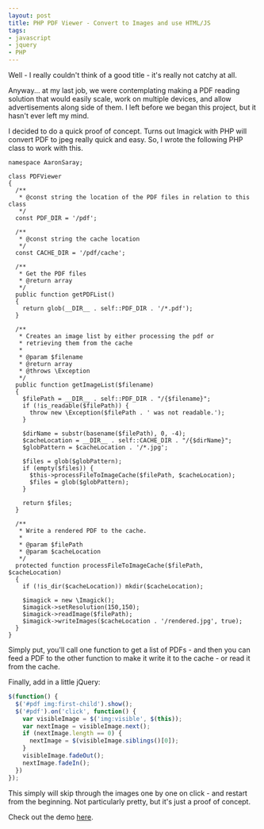 ```yaml
---
layout: post
title: PHP PDF Viewer - Convert to Images and use HTML/JS
tags:
- javascript
- jquery
- PHP
---
```

Well - I really couldn't think of a good title - it's really not catchy at all.

Anyway... at my last job, we were contemplating making a PDF reading solution that would easily scale, work on multiple devices, and allow advertisements along side of them.  I left before we began this project, but it hasn't ever left my mind.

I decided to do a quick proof of concept.  Turns out Imagick with PHP will convert PDF to jpeg really quick and easy.  So, I wrote the following PHP class to work with this.

```php?start_inline=1
namespace AaronSaray;

class PDFViewer
{
  /**
   * @const string the location of the PDF files in relation to this class
   */
  const PDF_DIR = '/pdf';

  /**
   * @const string the cache location
   */
  const CACHE_DIR = '/pdf/cache';

  /**
   * Get the PDF files
   * @return array
   */
  public function getPDFList()
  {
    return glob(__DIR__ . self::PDF_DIR . '/*.pdf');
  }

  /**
   * Creates an image list by either processing the pdf or 
   * retrieving them from the cache
   *
   * @param $filename
   * @return array
   * @throws \Exception
   */
  public function getImageList($filename)
  {
    $filePath = __DIR__ . self::PDF_DIR . "/{$filename}";
    if (!is_readable($filePath)) {
      throw new \Exception($filePath . ' was not readable.');
    }

    $dirName = substr(basename($filePath), 0, -4);
    $cacheLocation = __DIR__ . self::CACHE_DIR . "/{$dirName}";
    $globPattern = $cacheLocation . '/*.jpg';

    $files = glob($globPattern);
    if (empty($files)) {
      $this->processFileToImageCache($filePath, $cacheLocation);
      $files = glob($globPattern);
    }

    return $files;
  }

  /**
   * Write a rendered PDF to the cache.
   *
   * @param $filePath
   * @param $cacheLocation
   */
  protected function processFileToImageCache($filePath, $cacheLocation)
  {
    if (!is_dir($cacheLocation)) mkdir($cacheLocation);

    $imagick = new \Imagick();
    $imagick->setResolution(150,150);
    $imagick->readImage($filePath);
    $imagick->writeImages($cacheLocation . '/rendered.jpg', true);
  }
}
```

Simply put, you'll call one function to get a list of PDFs - and then you can feed a PDF to the other function to make it write it to the cache - or read it from the cache.

Finally, add in a little jQuery:

```javascript
$(function() {
  $('#pdf img:first-child').show();
  $('#pdf').on('click', function() {
    var visibleImage = $('img:visible', $(this));
    var nextImage = visibleImage.next();
    if (nextImage.length == 0) {
      nextImage = $(visibleImage.siblings()[0]);
    }
    visibleImage.fadeOut();
    nextImage.fadeIn();
  })
});
```

This simply will skip through the images one by one on click - and restart from the beginning.  Not particularly pretty, but it's just a proof of concept.

Check out the demo [here](/demo/pdf-viewer).
